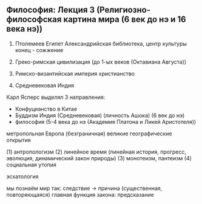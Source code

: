 ## Философия: Лекция 3 (Религиозно-философская картина мира (6 век до нэ и 16 века нэ))

1) Птолемеев Египет
Александрийская библиотека, центр культуры
конец - сожжение

2) Греко-римская цивилизация (до 1-ых веков (Октавиана Августа))

3) Римско-византийская империя
христианство

4) Средневековая Индия

Карл Ясперс выделял 3 направления:
- Конфуцианство в Китае
- Буддизм Индия (Средневековая) (личность Ашока) (6 век до нэ)
- философия (5-4 века до нэ (Академия Платона и Ликей Аристотеля))

метропольная Европа (безграничная)
великие географические открытия

(1) антропологизм
(2) линейное время (линейная история, прогресс, эволюция, динамический закон природы)
(3) монотеизм, пантеизм
(4) социальная утопия

эсхатология

мы познаём мир так: следствие -> причина (существенная, повторяющаяся)
главная функция закона: предсказание